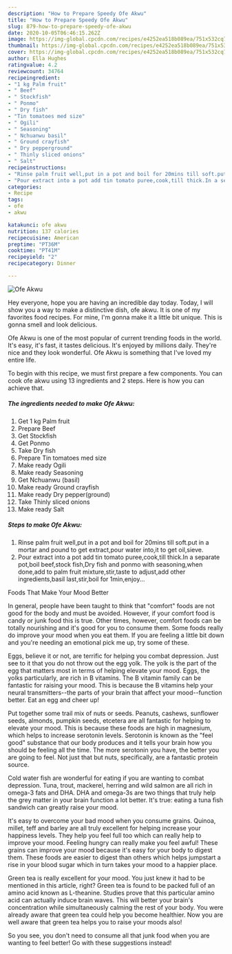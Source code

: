 ```yaml
---
description: "How to Prepare Speedy Ofe Akwu"
title: "How to Prepare Speedy Ofe Akwu"
slug: 879-how-to-prepare-speedy-ofe-akwu
date: 2020-10-05T06:46:15.262Z
image: https://img-global.cpcdn.com/recipes/e4252ea518b089ea/751x532cq70/ofe-akwu-recipe-main-photo.jpg
thumbnail: https://img-global.cpcdn.com/recipes/e4252ea518b089ea/751x532cq70/ofe-akwu-recipe-main-photo.jpg
cover: https://img-global.cpcdn.com/recipes/e4252ea518b089ea/751x532cq70/ofe-akwu-recipe-main-photo.jpg
author: Ella Hughes
ratingvalue: 4.2
reviewcount: 34764
recipeingredient:
- "1 kg Palm fruit"
- " Beef"
- " Stockfish"
- " Ponmo"
- " Dry fish"
- "Tin tomatoes med size"
- " Ogili"
- " Seasoning"
- " Nchuanwu basil"
- " Ground crayfish"
- " Dry pepperground"
- " Thinly sliced onions"
- " Salt"
recipeinstructions:
- "Rinse palm fruit well,put in a pot and boil for 20mins till soft.put in a mortar and pound to get extract,pour water into,it to get oil,sieve."
- "Pour extract into a pot add tin tomato puree,cook,till thick.In a separate pot,boil beef,stock fish,Dry fish and ponmo with seasoning,when done,add to palm fruit mixture,stir,taste to adjust,add other ingredients,basil last,stir,boil for 1min,enjoy..."
categories:
- Recipe
tags:
- ofe
- akwu

katakunci: ofe akwu 
nutrition: 137 calories
recipecuisine: American
preptime: "PT36M"
cooktime: "PT41M"
recipeyield: "2"
recipecategory: Dinner

---
```



![Ofe Akwu](https://img-global.cpcdn.com/recipes/e4252ea518b089ea/751x532cq70/ofe-akwu-recipe-main-photo.jpg)

Hey everyone, hope you are having an incredible day today. Today, I will show you a way to make a distinctive dish, ofe akwu. It is one of my favorites food recipes. For mine, I'm gonna make it a little bit unique. This is gonna smell and look delicious.

Ofe Akwu is one of the most popular of current trending foods in the world. It's easy, it's fast, it tastes delicious. It's enjoyed by millions daily. They're nice and they look wonderful. Ofe Akwu is something that I've loved my entire life.




To begin with this recipe, we must first prepare a few components. You can cook ofe akwu using 13 ingredients and 2 steps. Here is how you can achieve that.

<!--inarticleads1-->

##### The ingredients needed to make Ofe Akwu:

1. Get 1 kg Palm fruit
1. Prepare  Beef
1. Get  Stockfish
1. Get  Ponmo
1. Take  Dry fish
1. Prepare Tin tomatoes med size
1. Make ready  Ogili
1. Make ready  Seasoning
1. Get  Nchuanwu (basil)
1. Make ready  Ground crayfish
1. Make ready  Dry pepper(ground)
1. Take  Thinly sliced onions
1. Make ready  Salt




<!--inarticleads2-->

##### Steps to make Ofe Akwu:

1. Rinse palm fruit well,put in a pot and boil for 20mins till soft.put in a mortar and pound to get extract,pour water into,it to get oil,sieve.
1. Pour extract into a pot add tin tomato puree,cook,till thick.In a separate pot,boil beef,stock fish,Dry fish and ponmo with seasoning,when done,add to palm fruit mixture,stir,taste to adjust,add other ingredients,basil last,stir,boil for 1min,enjoy...




Foods That Make Your Mood Better


In general, people have been taught to think that "comfort" foods are not good for the body and must be avoided. However, if your comfort food is candy or junk food this is true. Other times, however, comfort foods can be totally nourishing and it's good for you to consume them. Some foods really do improve your mood when you eat them. If you are feeling a little bit down and you're needing an emotional pick me up, try some of these.

Eggs, believe it or not, are terrific for helping you combat depression. Just see to it that you do not throw out the egg yolk. The yolk is the part of the egg that matters most in terms of helping elevate your mood. Eggs, the yolks particularly, are rich in B vitamins. The B vitamin family can be fantastic for raising your mood. This is because the B vitamins help your neural transmitters--the parts of your brain that affect your mood--function better. Eat an egg and cheer up!

Put together some trail mix of nuts or seeds. Peanuts, cashews, sunflower seeds, almonds, pumpkin seeds, etcetera are all fantastic for helping to elevate your mood. This is because these foods are high in magnesium, which helps to increase serotonin levels. Serotonin is known as the "feel good" substance that our body produces and it tells your brain how you should be feeling all the time. The more serotonin you have, the better you are going to feel. Not just that but nuts, specifically, are a fantastic protein source.

Cold water fish are wonderful for eating if you are wanting to combat depression. Tuna, trout, mackerel, herring and wild salmon are all rich in omega-3 fats and DHA. DHA and omega-3s are two things that truly help the grey matter in your brain function a lot better. It's true: eating a tuna fish sandwich can greatly raise your mood. 

It's easy to overcome your bad mood when you consume grains. Quinoa, millet, teff and barley are all truly excellent for helping increase your happiness levels. They help you feel full too which can really help to improve your mood. Feeling hungry can really make you feel awful! These grains can improve your mood because it's easy for your body to digest them. These foods are easier to digest than others which helps jumpstart a rise in your blood sugar which in turn takes your mood to a happier place.

Green tea is really excellent for your mood. You just knew it had to be mentioned in this article, right? Green tea is found to be packed full of an amino acid known as L-theanine. Studies prove that this particular amino acid can actually induce brain waves. This will better your brain's concentration while simultaneously calming the rest of your body. You were already aware that green tea could help you become healthier. Now you are well aware that green tea helps you to raise your moods also!

So you see, you don't need to consume all that junk food when you are wanting to feel better! Go  with  these suggestions  instead!

